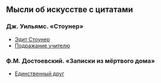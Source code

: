 ## Мысли об искусстве с цитатами

### Дж. Уильямс. &laquo;Стоунер&raquo;

- [Эдит Стоунер](https://github.com/finelit/blog/blob/master/arts/edith_stoner.md)
- [Подражание учителю](https://github.com/finelit/blog/blob/master/arts/imitating.md)

### Ф.М. Достоевский. &laquo;Записки из мёртвого дома&raquo;

- [Единственный друг](https://github.com/finelit/blog/blob/master/arts/dead_house.md)
